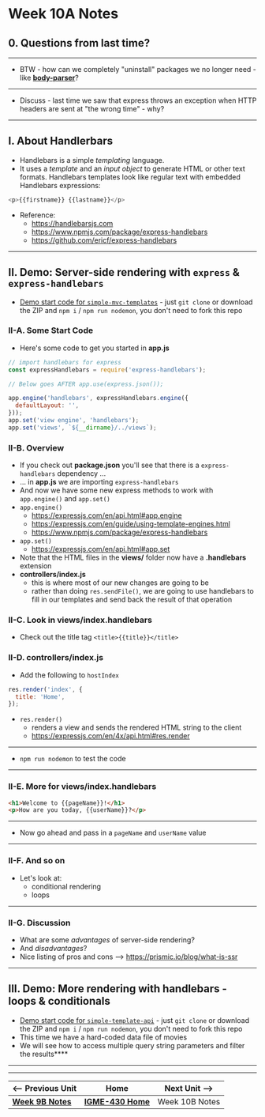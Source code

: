 # Week 10A Notes

## 0. Questions from last time?

---

 - BTW - how can we completely "uninstall" packages we no longer need - like [**body-parser**](https://www.npmjs.com/package/body-parser)?

---

- Discuss - last time we saw that express throws an exception when HTTP headers are sent at "the wrong time" - why?

---

## I. About Handlerbars
- Handlebars is a simple *templating* language.
- It uses a *template* and an *input object* to generate HTML or other text formats. Handlebars templates look like regular text with embedded Handlebars expressions:

```js
<p>{{firstname}} {{lastname}}</p>
```

- Reference:
  - https://handlebarsjs.com
  - https://www.npmjs.com/package/express-handlebars
  - https://github.com/ericf/express-handlebars

---

## II. Demo: Server-side rendering with `express` & `express-handlebars`
- [Demo start code for `simple-mvc-templates`](https://github.com/IGM-RichMedia-at-RIT/simple-mvc-templates) - just `git clone` or download the ZIP and `npm i` / `npm run nodemon`, you don't need to fork this repo

### II-A. Some Start Code
- Here's some code to get you started in **app.js**

```js
// import handlebars for express
const expressHandlebars = require('express-handlebars');

// Below goes AFTER app.use(express.json());

app.engine('handlebars', expressHandlebars.engine({
  defaultLayout: '',
}));
app.set('view engine', 'handlebars');
app.set('views', `${__dirname}/../views`);
```


### II-B. Overview
- If you check out **package.json** you'll see that there is a `express-handlebars` dependency ...
- ... in **app.js** we are importing `express-handlebars`
- And now we have some new express methods to work with `app.engine()` and `app.set()`
- `app.engine()`
  - https://expressjs.com/en/api.html#app.engine
  - https://expressjs.com/en/guide/using-template-engines.html
  - https://www.npmjs.com/package/express-handlebars
- `app.set()`
  - https://expressjs.com/en/api.html#app.set
- Note that the HTML files in the **views/** folder now have a **.handlebars** extension
- **controllers/index.js**
  - this is where most of our new changes are going to be
  - rather than doing `res.sendFile()`, we are going to use handlebars to fill in our templates and send back the result of that operation
  

### II-C. Look in views/index.handlebars

- Check out the title tag `<title>{{title}}</title>`


### II-D. controllers/index.js

- Add the following to `hostIndex`

```js
res.render('index', {
  title: 'Home',
});
```

- `res.render()`
  - renders a view and sends the rendered HTML string to the client
  - https://expressjs.com/en/4x/api.html#res.render

---

- `npm run nodemon` to test the code

---

### II-E. More for views/index.handlebars

```html
<h1>Welcome to {{pageName}}!</h1>
<p>How are you today, {{userName}}?</p>
```

---

- Now go ahead and pass in a `pageName` and `userName` value

---

### II-F. And so on

- Let's look at:
  - conditional rendering
  - loops

 ---

### II-G. Discussion

- What are some *advantages* of server-side rendering?
- And *disadvantages*?
- Nice listing of pros and cons --> https://prismic.io/blog/what-is-ssr
 
---

## III. Demo: More rendering with handlebars - loops & conditionals
- [Demo start code for `simple-template-api`](https://github.com/IGM-RichMedia-at-RIT/simple-template-api) - just `git clone` or download the ZIP and `npm i` / `npm run nodemon`, you don't need to fork this repo
- This time we have a hard-coded data file of movies
- We will see how to access multiple query string parameters and filter the results****

 
---
---

| <-- Previous Unit | Home | Next Unit -->
| --- | --- | --- 
|   [**Week 9B Notes**](09B.md)  |  [**IGME-430 Home**](../) | Week 10B Notes
